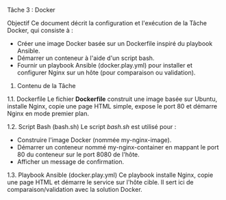  Tâche 3 : Docker 

 Objectif
Ce document décrit la configuration et l'exécution de la Tâche Docker, qui consiste à :
- Créer une image Docker basée sur un Dockerfile inspiré du playbook Ansible.
- Démarrer un conteneur à l'aide d'un script bash.
- Fournir un playbook Ansible (docker.play.yml) pour installer et configurer Nginx sur un hôte (pour comparaison ou validation).

 1. Contenu de la Tâche

 1.1. Dockerfile
Le fichier **Dockerfile** construit une image basée sur Ubuntu, installe Nginx, copie une page HTML simple, expose le port 80 et démarre Nginx en mode premier plan.


 1.2. Script Bash (bash.sh)
Le script *bash.sh* est utilisé pour :
- Construire l'image Docker (nommée my-nginx-image).
- Démarrer un conteneur nommé my-nginx-container en mappant le port 80 du conteneur sur le port 8080 de l'hôte.
- Afficher un message de confirmation.


 1.3. Playbook Ansible (docker.play.yml)
Ce playbook installe Nginx, copie une page HTML et démarre le service sur l'hôte cible. Il sert ici de comparaison/validation avec la solution Docker.
